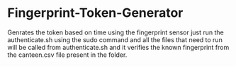 # Fingerprint-Token-Generator
Genrates the token based on time using the fingerprint sensor
just run the authenticate.sh using the sudo command and all the files that need to run will be called from authenticate.sh
and it verifies the known fingerprint from the canteen.csv file present in the folder.
